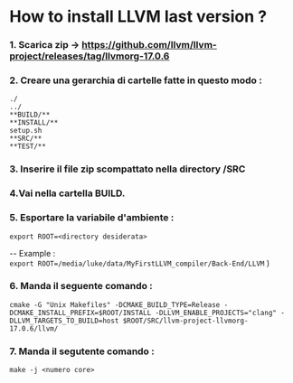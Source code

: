 # How to install LLVM last version ? 

### 1. Scarica zip -> https://github.com/llvm/llvm-project/releases/tag/llvmorg-17.0.6  
### 2. Creare una gerarchia di cartelle fatte in questo modo :   

    ./  
    ../  
    **BUILD/**  
    **INSTALL/**  
    setup.sh  
    **SRC/**  
    **TEST/**  

### 3. Inserire il file zip scompattato nella directory **/SRC**

### 4.Vai nella cartella BUILD.

### 5. Esportare la variabile d'ambiente :  
`export ROOT=<directory desiderata>`     

-- Example :  
`export ROOT=/media/luke/data/MyFirstLLVM_compiler/Back-End/LLVM` )


### 6. Manda il seguente comando :  
`cmake -G "Unix Makefiles" -DCMAKE_BUILD_TYPE=Release -DCMAKE_INSTALL_PREFIX=$ROOT/INSTALL -DLLVM_ENABLE_PROJECTS="clang" -DLLVM_TARGETS_TO_BUILD=host $ROOT/SRC/llvm-project-llvmorg-17.0.6/llvm/`

### 7. Manda il segutente comando :  
`make -j <numero core>`

